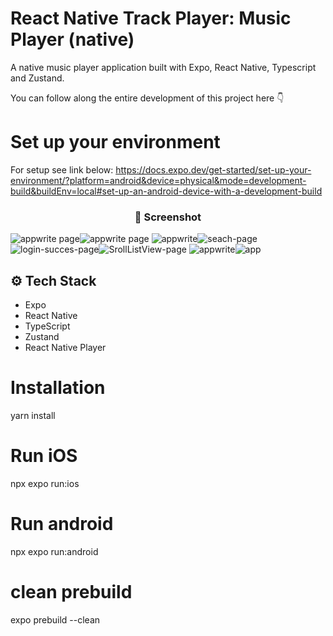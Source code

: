 # React Native Track Player: Music Player (native)

A native music player application built with Expo, React Native, Typescript and Zustand.

You can follow along the entire development of this project here 👇

# Set up your environment

For setup see link below:
https://docs.expo.dev/get-started/set-up-your-environment/?platform=android&device=physical&mode=development-build&buildEnv=local#set-up-an-android-device-with-a-development-build

<h3 align="center"> 📸 Screenshot</h3>
  
  ![appwrite page](/songs.png)![appwrite page](/search.png)
  ![appwrite](/selected-artist.png)![seach-page](/add-fav.png)
  ![login-succes-page](/active.png)![SrollListView-page](/artist.png)
  ![appwrite](/queue-concept.png)![app](/queue-concept-2.png)

## <a name="tech-stack">⚙️ Tech Stack</a>

- Expo
- React Native
- TypeScript
- Zustand
- React Native Player

# Installation

yarn install

# Run iOS

npx expo run:ios

# Run android

npx expo run:android

# clean prebuild

expo prebuild --clean
